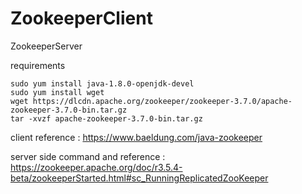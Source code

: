 # ZookeeperClient

ZookeeperServer

requirements

```
sudo yum install java-1.8.0-openjdk-devel
sudo yum install wget
wget https://dlcdn.apache.org/zookeeper/zookeeper-3.7.0/apache-zookeeper-3.7.0-bin.tar.gz
tar -xvzf apache-zookeeper-3.7.0-bin.tar.gz
```

client reference : https://www.baeldung.com/java-zookeeper 

server side command and reference : https://zookeeper.apache.org/doc/r3.5.4-beta/zookeeperStarted.html#sc_RunningReplicatedZooKeeper
